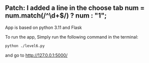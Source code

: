 Patch:
I added a line in the choose tab 
**num = num.match(/^\d+$/) ? num : "1";**
---

App is based on python 3.11 and Flask

To run the app, 
Simply run the following command in the terminal:
```bash
python ./level6.py
```
and go to http://127.0.0.1:5000/

